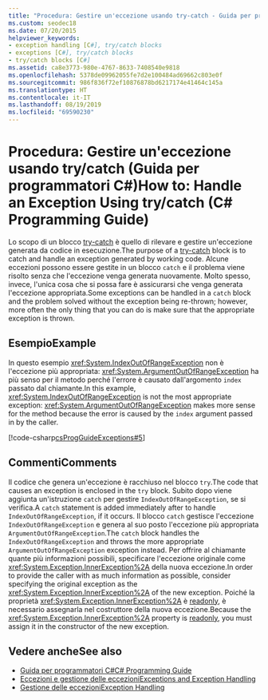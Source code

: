```yaml
---
title: "Procedura: Gestire un'eccezione usando try-catch - Guida per programmatori C#"
ms.custom: seodec18
ms.date: 07/20/2015
helpviewer_keywords:
- exception handling [C#], try/catch blocks
- exceptions [C#], try/catch blocks
- try/catch blocks [C#]
ms.assetid: ca8e3773-980e-4767-8633-7408540e9818
ms.openlocfilehash: 5378de09962055fe7d2e100484ad69662c803e0f
ms.sourcegitcommit: 986f836f72ef10876878bd6217174e41464c145a
ms.translationtype: HT
ms.contentlocale: it-IT
ms.lasthandoff: 08/19/2019
ms.locfileid: "69590230"
---
```

# <a name="how-to-handle-an-exception-using-trycatch-c-programming-guide"></a><span data-ttu-id="adad4-102">Procedura: Gestire un'eccezione usando try/catch (Guida per programmatori C#)</span><span class="sxs-lookup"><span data-stu-id="adad4-102">How to: Handle an Exception Using try/catch (C# Programming Guide)</span></span>
<span data-ttu-id="adad4-103">Lo scopo di un blocco [try-catch](../../language-reference/keywords/try-catch.md) è quello di rilevare e gestire un'eccezione generata da codice in esecuzione.</span><span class="sxs-lookup"><span data-stu-id="adad4-103">The purpose of a [try-catch](../../language-reference/keywords/try-catch.md) block is to catch and handle an exception generated by working code.</span></span> <span data-ttu-id="adad4-104">Alcune eccezioni possono essere gestite in un blocco `catch` e il problema viene risolto senza che l'eccezione venga generata nuovamente. Molto spesso, invece, l'unica cosa che si possa fare è assicurarsi che venga generata l'eccezione appropriata.</span><span class="sxs-lookup"><span data-stu-id="adad4-104">Some exceptions can be handled in a `catch` block and the problem solved without the exception being re-thrown; however, more often the only thing that you can do is make sure that the appropriate exception is thrown.</span></span>  
  
## <a name="example"></a><span data-ttu-id="adad4-105">Esempio</span><span class="sxs-lookup"><span data-stu-id="adad4-105">Example</span></span>  
 <span data-ttu-id="adad4-106">In questo esempio <xref:System.IndexOutOfRangeException> non è l'eccezione più appropriata: <xref:System.ArgumentOutOfRangeException> ha più senso per il metodo perché l'errore è causato dall'argomento `index` passato dal chiamante.</span><span class="sxs-lookup"><span data-stu-id="adad4-106">In this example, <xref:System.IndexOutOfRangeException> is not the most appropriate exception: <xref:System.ArgumentOutOfRangeException> makes more sense for the method because the error is caused by the `index` argument passed in by the caller.</span></span>  
  
 [!code-csharp[csProgGuideExceptions#5](~/samples/snippets/csharp/VS_Snippets_VBCSharp/csProgGuideExceptions/CS/Exceptions.cs#5)]  
  
## <a name="comments"></a><span data-ttu-id="adad4-107">Commenti</span><span class="sxs-lookup"><span data-stu-id="adad4-107">Comments</span></span>  
 <span data-ttu-id="adad4-108">Il codice che genera un'eccezione è racchiuso nel blocco `try`.</span><span class="sxs-lookup"><span data-stu-id="adad4-108">The code that causes an exception is enclosed in the `try` block.</span></span> <span data-ttu-id="adad4-109">Subito dopo viene aggiunta un'istruzione `catch` per gestire `IndexOutOfRangeException`, se si verifica.</span><span class="sxs-lookup"><span data-stu-id="adad4-109">A `catch` statement is added immediately after to handle `IndexOutOfRangeException`, if it occurs.</span></span> <span data-ttu-id="adad4-110">Il blocco `catch` gestisce l'eccezione `IndexOutOfRangeException` e genera al suo posto l'eccezione più appropriata `ArgumentOutOfRangeException`.</span><span class="sxs-lookup"><span data-stu-id="adad4-110">The `catch` block handles the `IndexOutOfRangeException` and throws the more appropriate `ArgumentOutOfRangeException` exception instead.</span></span> <span data-ttu-id="adad4-111">Per offrire al chiamante quante più informazioni possibili, specificare l'eccezione originale come <xref:System.Exception.InnerException%2A> della nuova eccezione.</span><span class="sxs-lookup"><span data-stu-id="adad4-111">In order to provide the caller with as much information as possible, consider specifying the original exception as the <xref:System.Exception.InnerException%2A> of the new exception.</span></span> <span data-ttu-id="adad4-112">Poiché la proprietà <xref:System.Exception.InnerException%2A> è [readonly](../../language-reference/keywords/readonly.md), è necessario assegnarla nel costruttore della nuova eccezione.</span><span class="sxs-lookup"><span data-stu-id="adad4-112">Because the <xref:System.Exception.InnerException%2A> property is [readonly](../../language-reference/keywords/readonly.md), you must assign it in the constructor of the new exception.</span></span>  
  
## <a name="see-also"></a><span data-ttu-id="adad4-113">Vedere anche</span><span class="sxs-lookup"><span data-stu-id="adad4-113">See also</span></span>

- [<span data-ttu-id="adad4-114">Guida per programmatori C#</span><span class="sxs-lookup"><span data-stu-id="adad4-114">C# Programming Guide</span></span>](../index.md)
- [<span data-ttu-id="adad4-115">Eccezioni e gestione delle eccezioni</span><span class="sxs-lookup"><span data-stu-id="adad4-115">Exceptions and Exception Handling</span></span>](./index.md)
- [<span data-ttu-id="adad4-116">Gestione delle eccezioni</span><span class="sxs-lookup"><span data-stu-id="adad4-116">Exception Handling</span></span>](./exception-handling.md)
